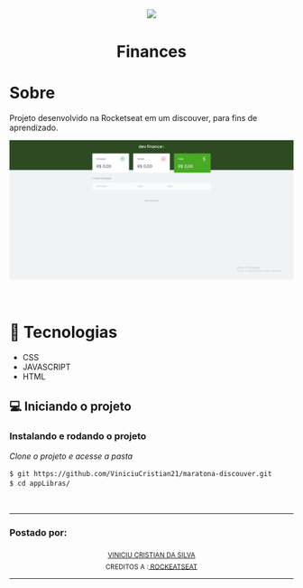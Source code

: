 <div align="center">
  <img src="https://i.pinimg.com/originals/f5/48/8f/f5488f7af15452c26a5cd481f3501dfe.png" width="75" />
  <h1>Finances</h1>
</div>

# Sobre

Projeto desenvolvido na Rocketseat em um discouver, para fins de aprendizado.  


<div align="center">
  <img src="/assets/layout1.png" width="700" /> 
</div>

<br>
<br>

# 🚀 Tecnologias

- CSS
- JAVASCRIPT
- HTML

## 💻 Iniciando o projeto

### Instalando e rodando o projeto

_Clone o projeto e acesse a pasta_

```bash
$ git https://github.com/ViniciuCristian21/maratona-discouver.git
$ cd appLibras/
```
<br>
<hr>
<div>
    <h3>Postado por:</h3>
</div>
<div align="center">
  <sub><a href="https://github.com/ViniciuCristian21">VINICIU CRISTIAN DA SILVA</a></sub><br>
  <sub>CREDITOS A :<a href="https://rocketseat.com.br"> ROCKEATSEAT</a></sub><br>
</div>
<hr>

